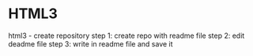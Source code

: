 # HTML3
html3 - create repository 
step 1: create repo with readme file
step 2: edit deadme file 
step 3: write in readme file and save it
